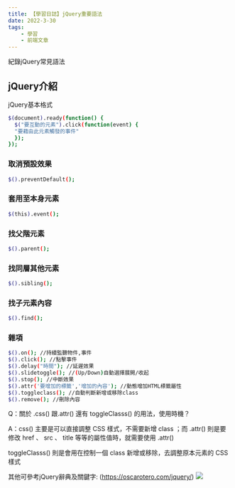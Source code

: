 ```yaml
---
title: 【學習日誌】jQuery重要語法
date: 2022-3-30
tags: 
    - 學習 
    - 前端文章
---
```

紀錄jQuery常見語法

## jQuery介紹

jQuery基本格式

``` bash
$(document).ready(function() {
  $("要互動的元素").click(function(event) {
  "要藉由此元素觸發的事件"
  });
});
```
### 取消預設效果

``` bash
$().preventDefault();
```
### 套用至本身元素

``` bash
$(this).event();
```
### 找父階元素

``` bash
$().parent();
```

### 找同層其他元素

``` bash
$().sibling();
```

### 找子元素內容

``` bash
$().find();
```

### 雜項

``` bash
$().on(); //持續監聽物件,事件
$().click(); //點擊事件
$().delay("時間"); //延遲效果 
$().slidetoggle(); //(Up/Down)自動選擇展開/收起
$().stop(); //中斷效果
$().attr('要增加的標籤','增加的內容'); //動態增加HTML標籤屬性
$().toggleclass(); //自動判斷新增或移除class
$().remove(); //刪除內容
```
Q：關於 .css() 跟.attr() 還有 toggleClasss() 的用法，使用時機？

A：css() 主要是可以直接調整 CSS 樣式，不需要新增 class ；而 .attr() 則是要修改 href 、 src 、 title 等等的屬性值時，就需要使用 .attr()

toggleClasss() 則是會用在控制一個 class 新增或移除，去調整原本元素的 CSS 樣式

其他可參考jQuery辭典及關鍵字: (https://oscarotero.com/jquery/)
![](jQueryKeyword.png)
